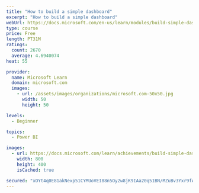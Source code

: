 ```yaml
---
title: "How to build a simple dashboard"
excerpt: "How to build a simple dashboard"
webUrl: https://docs.microsoft.com/en-us/learn/modules/build-simple-dashboard/
type: course
price: Free
length: PT31M
ratings:
  count: 2670
  average: 4.6940074
heat: 55

provider:
  name: Microsoft Learn
  domain: microsoft.com
  images:
    - url: /assets/images/organizations/microsoft.com-50x50.jpg
      width: 50
      height: 50

levels:
  - Beginner

topics:
  - Power BI

images:
  - url: https://docs.microsoft.com/learn/achievements/build-simple-dashboard-social.png
    width: 800
    height: 400
    isCached: true

secured: "xOYt4q0E81akNexp51CYMUoVEI88n5Oy2w8jK9IAa20q51BN/MZuBv3Yxr9fAuTfJFgg8cGEPaI8H2nbbulUQw8ZcQ/oS9iOrXT8e+CFdm4rOaPLWh75QwQ8Iya5rwdT/6IO3QBgVw6OMpz/14AeOhWDhbSX2tGjY33WtRc2JPyoiM3ZDhE/C0StAhfKyGbgjQtHm/CQuxsjRtkef1hiNjPQooPMnGwGSjYSapJNqbX9BeMj+wQfwdFCD9pybyhw7NKyk7iKbjGr2lOKGJAYM/K/R210hyq6TQrWoYD03zym7C1au50AdSuPccNoH+ANy/qm2pHFp5V6c52VBoVpgdauU9lLPAFbs5029zRW7JrCteBiMSgu0uZXPjfESJAfrkFIlbN1LszSRoon8lct9PJr8h6qXTsYaNdmzUVal1U=;cfk977ho3oPy2zJ6huJadA=="
---
```


